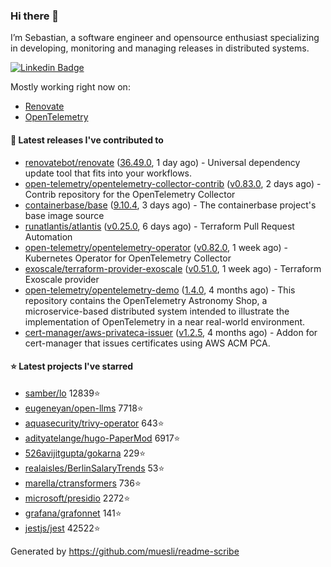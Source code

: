 ### Hi there 👋

I’m Sebastian, a software engineer and opensource enthusiast specializing in developing, monitoring and managing releases in distributed systems.

[![Linkedin Badge](https://img.shields.io/badge/-LinkedIn-blue?style=flat&logo=Linkedin&logoColor=white&link=https://www.linkedin.com/in/sebastian-poxhofer/)](https://www.linkedin.com/in/sebastian-poxhofer/)

Mostly working right now on:
- [Renovate](https://github.com/renovatebot/renovate)
- [OpenTelemetry](https://github.com/open-telemetry)



#### 🚀 Latest releases I've contributed to

- [renovatebot/renovate](https://github.com/renovatebot/renovate) ([36.49.0](https://github.com/renovatebot/renovate/releases/tag/36.49.0), 1 day ago) - Universal dependency update tool that fits into your workflows.
- [open-telemetry/opentelemetry-collector-contrib](https://github.com/open-telemetry/opentelemetry-collector-contrib) ([v0.83.0](https://github.com/open-telemetry/opentelemetry-collector-contrib/releases/tag/v0.83.0), 2 days ago) - Contrib repository for the OpenTelemetry Collector
- [containerbase/base](https://github.com/containerbase/base) ([9.10.4](https://github.com/containerbase/base/releases/tag/9.10.4), 3 days ago) - The containerbase project&#39;s base image source
- [runatlantis/atlantis](https://github.com/runatlantis/atlantis) ([v0.25.0](https://github.com/runatlantis/atlantis/releases/tag/v0.25.0), 6 days ago) - Terraform Pull Request Automation
- [open-telemetry/opentelemetry-operator](https://github.com/open-telemetry/opentelemetry-operator) ([v0.82.0](https://github.com/open-telemetry/opentelemetry-operator/releases/tag/v0.82.0), 1 week ago) - Kubernetes Operator for OpenTelemetry Collector
- [exoscale/terraform-provider-exoscale](https://github.com/exoscale/terraform-provider-exoscale) ([v0.51.0](https://github.com/exoscale/terraform-provider-exoscale/releases/tag/v0.51.0), 1 week ago) - Terraform Exoscale provider
- [open-telemetry/opentelemetry-demo](https://github.com/open-telemetry/opentelemetry-demo) ([1.4.0](https://github.com/open-telemetry/opentelemetry-demo/releases/tag/1.4.0), 4 months ago) - This repository contains the OpenTelemetry Astronomy Shop, a microservice-based distributed system intended to illustrate the implementation of OpenTelemetry in a near real-world environment.
- [cert-manager/aws-privateca-issuer](https://github.com/cert-manager/aws-privateca-issuer) ([v1.2.5](https://github.com/cert-manager/aws-privateca-issuer/releases/tag/v1.2.5), 4 months ago) - Addon for cert-manager that issues certificates using AWS ACM PCA.

#### ⭐ Latest projects I've starred

- [samber/lo](https://github.com/samber/lo) 12839⭐
- [eugeneyan/open-llms](https://github.com/eugeneyan/open-llms) 7718⭐
- [aquasecurity/trivy-operator](https://github.com/aquasecurity/trivy-operator) 643⭐
- [adityatelange/hugo-PaperMod](https://github.com/adityatelange/hugo-PaperMod) 6917⭐
- [526avijitgupta/gokarna](https://github.com/526avijitgupta/gokarna) 229⭐
- [realaisles/BerlinSalaryTrends](https://github.com/realaisles/BerlinSalaryTrends) 53⭐
- [marella/ctransformers](https://github.com/marella/ctransformers) 736⭐
- [microsoft/presidio](https://github.com/microsoft/presidio) 2272⭐
- [grafana/grafonnet](https://github.com/grafana/grafonnet) 141⭐
- [jestjs/jest](https://github.com/jestjs/jest) 42522⭐



Generated by https://github.com/muesli/readme-scribe
